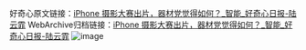 好奇心原文链接：[iPhone 摄影大赛出片，器材党觉得如何？_智能_好奇心日报-陆云霏](https://www.qdaily.com/articles/1123.html)
WebArchive归档链接：[iPhone 摄影大赛出片，器材党觉得如何？_智能_好奇心日报-陆云霏](http://web.archive.org/web/20190623145644/https://www.qdaily.com/articles/1123.html)
![image](http://ww3.sinaimg.cn/large/007d5XDply1g3v4bo99imj30u04697wh)